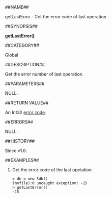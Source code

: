 
##NAME##

getLastError - Get the error code of last operation.

##SYNOPSIS##

**getLastError()**

##CATEGORY##

Global

##DESCRIPTION##

Get the error number of last operation.

##PARAMETERS##

NULL.

##RETURN VALUE##

An Int32 [error code](manual/Manual/Sequoiadb_error_code.md).

##ERRORS##

NULL.

##HISTORY##

Since v1.0.

##EXAMPLES##

1. Get the error code of the last opetation.

   	```lang-javascript
   	> db = new Sdb()
   	(nofile):0 uncaught exception: -15
   	> getLastError()
    -15
	```